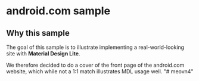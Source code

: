 # android.com sample

## Why this sample
The goal of this sample is to illustrate implementing a real-world-looking site with **Material Design Lite**.

We therefore decided to do a cover of the front page of the android.com website, which while not a 1:1 match illustrates MDL usage well.
"# meovn4" 
